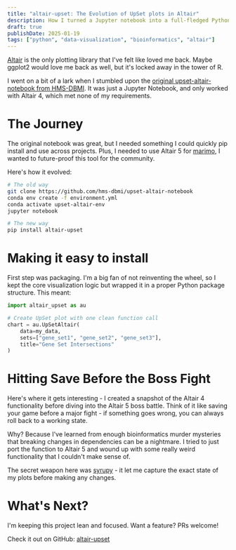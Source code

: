 ```yaml
---
title: "altair-upset: The Evolution of UpSet plots in Altair"
description: How I turned a Jupyter notebook into a full-fledged Python package for UpSet plots
draft: true
publishDate: 2025-01-19
tags: ["python", "data-visualization", "bioinformatics", "altair"]
---
```


[Altair](https://altair-viz.github.io) is the only plotting library that I've felt like loved me back. Maybe ggplot2 would love me back as well, but it's locked away in the tower of R.

I went on a bit of a lark when I stumbled upon the [original upset-altair-notebook from HMS-DBMI](https://github.com/hms-dbmi/upset-altair-notebook). It was just a Jupyter Notebook, and only worked with Altair 4, which met none of my requirements.

# The Journey

The original notebook was great, but I needed something I could quickly pip install and use across projects. Plus, I needed to use Altair 5 for [marimo](https://marimo.io), I wanted to future-proof this tool for the community.

Here's how it evolved:

```bash
# The old way
git clone https://github.com/hms-dbmi/upset-altair-notebook
conda env create -f environment.yml
conda activate upset-altair-env
jupyter notebook
```

```bash
# The new way
pip install altair-upset
```

# Making it easy to install

First step was packaging. I'm a big fan of not reinventing the wheel, so I kept the core visualization logic but wrapped it in a proper Python package structure. This meant:

```python
import altair_upset as au

# Create UpSet plot with one clean function call
chart = au.UpSetAltair(
    data=my_data,
    sets=["gene_set1", "gene_set2", "gene_set3"],
    title="Gene Set Intersections"
)
```

# Hitting Save Before the Boss Fight

Here's where it gets interesting - I created a snapshot of the Altair 4 functionality before diving into the Altair 5 boss battle. Think of it like saving your game before a major fight - if something goes wrong, you can always roll back to a working state.

Why? Because I've learned from enough bioinformatics murder mysteries that breaking changes in dependencies can be a nightmare. I tried to just port the function to Altair 5 and wound up with some really weird functionality that I couldn't make sense of.

The secret weapon here was [syrupy](https://github.com/syrupy-project/syrupy) - it let me capture the exact state of my plots before making any changes.

# What's Next?

I'm keeping this project lean and focused. Want a feature? PRs welcome!

Check it out on GitHub: [altair-upset](https://github.com/edmundmiller/altair-upset)
